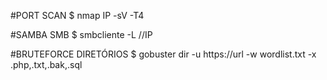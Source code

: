 
#PORT SCAN
$ nmap IP -sV -T4

#SAMBA SMB
$ smbcliente -L //IP

#BRUTEFORCE DIRETÓRIOS
$ gobuster dir -u https://url -w wordlist.txt -x .php,.txt,.bak,.sql

 
